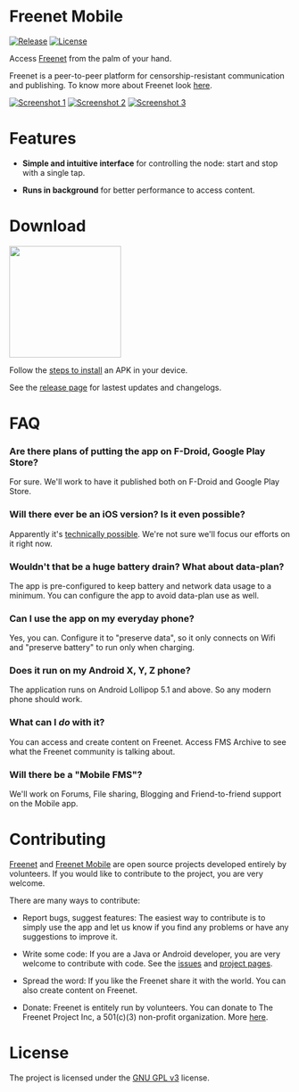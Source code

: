 # Freenet Mobile
[![Release](https://img.shields.io/github/v/release/freenet-mobile/app)][5] [![License](https://img.shields.io/github/license/freenet-mobile/app)][2]

Access [Freenet][7] from the palm of your hand.

Freenet is a peer-to-peer platform for censorship-resistant communication and publishing. To know more about Freenet look [here][about-freenet].

[![Screenshot 1][screen1thumb]][screen1] [![Screenshot 2][screen2thumb]][screen2] [![Screenshot 3][screen3thumb]][screen3]

# Features

- **Simple and intuitive interface** for controlling the node: start and stop with a single tap.

- **Runs in background** for better performance to access content.

# Download

<a href="https://github.com/freenet-mobile/app/releases/download/v0.2.1-beta/freenet-mobile-release-0.2.1.apk" alt="Download APK">
    <img src="./docs/apk-file-format-symbol.png" width="200">
</a>

Follow the [steps to install][6] an APK in your device.

See the [release page][5] for lastest updates and changelogs.

# FAQ

### Are there plans of putting the app on F-Droid, Google Play Store?

For sure. We'll work to have it published both on F-Droid and Google Play Store.

### Will there ever be an iOS version? Is it even possible?

Apparently it's [technically possible](https://multi-os-engine.org/). We're not sure we'll focus our efforts on it right now.

### Wouldn't that be a huge battery drain? What about data-plan?

The app is pre-configured to keep battery and network data usage to a minimum. You can configure the app to avoid data-plan use as well.

### Can I use the app on my everyday phone?

Yes, you can. Configure it to "preserve data", so it only connects on Wifi and "preserve battery" to run only when charging.

### Does it run on my Android X, Y, Z phone?

The application runs on Android Lollipop 5.1 and above. So any modern phone should work.

### What can I _do_ with it?

You can access and create content on Freenet. Access FMS Archive to see what the Freenet community is talking about.

### Will there be a "Mobile FMS"?

We'll work on Forums, File sharing, Blogging and Friend-to-friend support on the Mobile app.

# Contributing

[Freenet][3] and [Freenet Mobile][1] are open source projects developed entirely by volunteers. If you would like to contribute to the project, you are very welcome.

There are many ways to contribute:

- Report bugs, suggest features: The easiest way to contribute is to simply use the app and let us know if you find any problems or have any suggestions to improve it.

- Write some code: If you are a Java or Android developer, you are very welcome to contribute with code. See the [issues][4] and [project pages][1].

- Spread the word: If you like the Freenet share it with the world. You can also create content on Freenet.

- Donate: Freenet is entitely run by volunteers. You can donate to The Freenet Project Inc, a 501(c)(3) non-profit organization. More [here][donate].

# License

The project is licensed under the [GNU GPL v3][2] license.

  [1]: https://github.com/freenet-mobile/app/projects/1
  [2]: http://www.gnu.org/licenses/gpl.html
  [3]: https://github.com/freenet
  [4]: https://github.com/freenet-mobile/app/issues
  [5]: https://github.com/freenet-mobile/app/releases
  [6]: https://www.lifewire.com/install-apk-on-android-4177185
  [7]: https://freenetproject.org/
  [donate]: https://freenetproject.org/pages/donate.html
  [about-freenet]: https://freenetproject.org/pages/about.html
  [screen1]: docs/screenshot_1.png
  [screen1thumb]:  docs/screenshot_1_thumb.png
  [screen2]: docs/screenshot_2.png
  [screen2thumb]:  docs/screenshot_2_thumb.png
  [screen3]: docs/screenshot_3.png
  [screen3thumb]:  docs/screenshot_3_thumb.png
